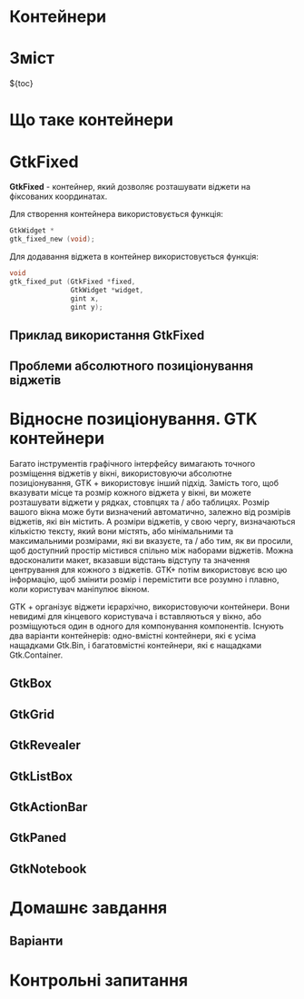 # Контейнери

# Зміст

${toc}
# Що таке контейнери

# GtkFixed

**GtkFixed** - контейнер, який дозволяє розташувати віджети на фіксованих координатах.

Для створення контейнера використовується функція:

```cpp
GtkWidget *
gtk_fixed_new (void);
```

Для додавання віджета в контейнер використовується функція:

```cpp
void
gtk_fixed_put (GtkFixed *fixed,
               GtkWidget *widget,
               gint x,
               gint y);
```

## Приклад використання GtkFixed



## Проблеми абсолютного позиціонування віджетів


# Відносне позиціонування. GTK контейнери

Багато інструментів графічного інтерфейсу вимагають точного розміщення віджетів у вікні, використовуючи абсолютне позиціонування, GTK + використовує інший підхід. Замість того, щоб вказувати місце та розмір кожного віджета у вікні, ви можете розташувати віджети у рядках, стовпцях та / або таблицях. Розмір вашого вікна може бути визначений автоматично, залежно від розмірів віджетів, які він містить. А розміри віджетів, у свою чергу, визначаються кількістю тексту, який вони містять, або мінімальними та максимальними розмірами, які ви вказуєте, та / або тим, як ви просили, щоб доступний простір містився спільно між наборами віджетів. Можна вдосконалити макет, вказавши відстань відступу та значення центрування для кожного з віджетів. GTK+ потім використовує всю цю інформацію, щоб змінити розмір і перемістити все розумно і плавно, коли користувач маніпулює вікном.

GTK + організує віджети ієрархічно, використовуючи контейнери. Вони невидимі для кінцевого користувача і вставляються у вікно, або розміщуються один в одного для компонування компонентів. Існують два варіанти контейнерів: одно-вмістні контейнери, які є усіма нащадками Gtk.Bin, і багатовмістні контейнери, які є нащадками Gtk.Container.

## GtkBox

## GtkGrid

## GtkRevealer

## GtkListBox

## GtkActionBar

## GtkPaned

## GtkNotebook

# Домашнє завдання

## Варіанти

# Контрольні запитання

